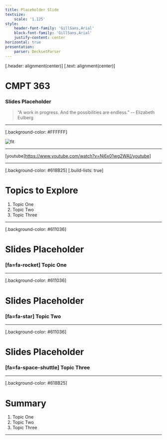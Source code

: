 ```yaml
---
title: Placeholder Slide
textsize:
    scale: '1.125'
style:
    header-font-family: 'GillSans,Arial'
    block-font-family: 'GillSans,Arial'
    justify-content: center
horizontal: true
presentation:
    parser: DecksetParser
---
```


[.header: alignment(center)]
[.text: alignment(center)]

# CMPT 363

### Slides Placeholder

> “A work in progress. And the possibilities are endless.”
-- Elizabeth Eulberg

---

[.background-color: #FFFFFF]

![fit](http://hibbittsdesign.org/images/ux-toolkit-8-no-numbers.png)

---

[youtube]https://www.youtube.com/watch?v=Nj6x01wg2WA[/youtube]

---

[.background-color: #618B25]
[.build-lists: true]

# Topics to Explore
1. Topic One  
2. Topic Two   
3. Topic Three  

---

[.background-color: #611036]

# Slides Placeholder

### [fa=fa-rocket] Topic One

---

[.background-color: #611036]

# Slides Placeholder

### [fa=fa-star] Topic Two

---

[.background-color: #611036]

# Slides Placeholder

### [fa=fa-space-shuttle] Topic Three

---

[.background-color: #618B25]

# Summary
1. Topic One  
2. Topic Two   
3. Topic Three  

---
